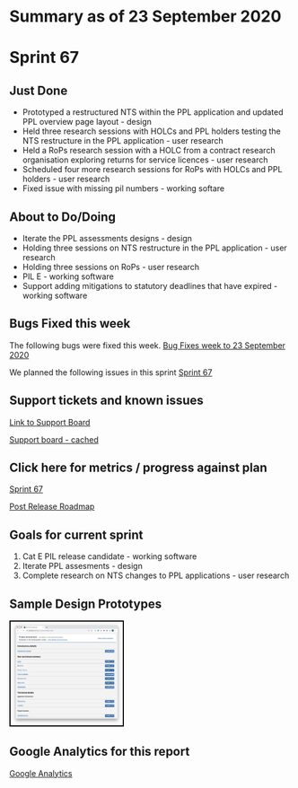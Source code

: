 # Summary as of 23 September 2020 

# Sprint 67

## Just Done
* Prototyped a restructured NTS within the PPL application and updated PPL overview page layout - design
* Held three research sessions with HOLCs and PPL holders testing the NTS restructure in the PPL application - user research
* Held a RoPs research session with a HOLC from a contract research organisation exploring returns for service licences - user research 
* Scheduled four more research sessions for RoPs with HOLCs and PPL holders - user research
* Fixed issue with missing pil numbers - working softare

## About to Do/Doing
* Iterate the PPL assessments designs - design
* Holding three sessions on NTS restructure in the PPL application - user research
* Holding three sessions on RoPs - user research 
* PIL E - working software
* Support adding mitigations to statutory deadlines that have expired - working software

## Bugs Fixed this week
The following bugs were fixed this week.
[Bug Fixes week to 23 September 2020](graphs/bugs23092020.png)

We planned the following issues in this sprint 
[Sprint 67](graphs/sprint23092020.png)

## Support tickets and known issues
[Link to Support Board](https://collaboration.homeoffice.gov.uk/jira/secure/RapidBoard.jspa?rapidView=1717&selectedIssue=ASSB-253)

[Support board - cached](graphs/supportBoard23092020.png)

## Click here for metrics / progress against plan
[Sprint 67](graphs/progress23092020.png)

[Post Release Roadmap](graphs/roadmap23092020.png)

## Goals for current sprint
1. Cat E PIL release candidate - working software 
2. Iterate PPL assesments - design 
3. Complete research on NTS changes to PPL applications - user research

## Sample Design Prototypes
<a href="graphs/proto1_23092020.png"><img src="graphs/proto1_23092020.png" alt="HTML5 Icon" width="200" style="border:2px solid black"></a>
<br>

## Google Analytics for this report
[Google Analytics](graphs/GA23092020.png)

